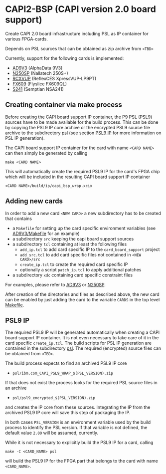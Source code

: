 # CAPI2-BSP (CAPI version 2.0 board support)
Create CAPI 2.0 board infrastructure including PSL as IP container for various FPGA-cards.

Depends on PSL sources that can be obtained as zip archive from `<TBD>`

Currently, support for the following cards is implemented:
* [AD9V3](./AD9V3) (AlphaData 9V3)
* [N250SP](./N250SP) (Nallatech 250S+)
* [RCXVUP](./RCXVUP) (ReflexCES XpressVUP-LP9PT)
* [FX609](./FX609) (Flyslice FX609QL)
* [S241](./S241) (Semptian NSA241)

## Creating container via make process
Before creating the CAPI board support IP container, the P9 PSL (PSL9) sources have to be made available for the build process.
This can be done by copying the PSL9 IP core archive or the encrypted PSL9 source file archive to the subdirectory [psl](./psl)
(see section [PSL9 IP](#psl9-ip) for more information on PSL IP generation).

The CAPI board  support IP container for the card with name `<CARD NAME>` can then simply be generated by calling
```
make <CARD NAME>
```
This will automatically create the required PSL9 IP for the card's FPGA chip which will be included in the resulting CAPI
board support IP container
```
<CARD NAME>/build/ip/capi_bsp_wrap.xcix
```

## Adding new cards
In order to add a new card `<NEW CARD>` a new subdirectory has to be created that contains
* a `Makefile` for setting up the card specific environment variables
  (see [AD9V3/Makefile](./AD9V3/Makefile) for an example)
* a subdirectory `src` keeping the capi board support sources
* a subdirectory `tcl` containing at least the following files
  - `add_ip.tcl` to add card specific IP to the `card_board_support` project
  - `add_src.tcl` to add card specific files not contained in `<NEW CARD>/src`
  - `create_ip.tcl` to create the required card specific IP
  - optionally a script `patch_ip.tcl` to apply additional patches
* a subdirectory `xdc` containing card specific constraint files

For examples, please refer to [AD9V3](./AD9V3) or [N250SP](./N250SP).

After creation of the directories and files as described above,
the new card can be enabled by just adding the card to the variable `CARDS`
in the top level [Makefile](./Makefile).

## PSL9 IP
The required PSL9 IP will be generated automatically when creating a CAPI board
support IP container. It is not even necessary to take care of it
in the card specific `create_ip.tcl`. The build scripts for PSL IP generation are
contained in the subdirectory [psl](./psl). The required (encrypted) source files
can be obtained from `<TBD>`.

The build process expects to find an archived PSL9 IP core
* `psl/ibm.com_CAPI_PSL9_WRAP_$(PSL_VERSION).zip`

If that does not exist the process looks for the required PSL source files in an archive
* `psl/psl9_encrypted_$(PSL_VERSION).zip`

and creates the IP core from these sources.
Integrating the IP from the archived PSL9 IP core will save this step of packaging the IP.

In both cases `PSL_VERSION` is an environment variable used by the build process to identify the PSL version.
If that variable is not defined, the default value `2.00` will be assumed, currently.

While it is not necessary to explicitly build the PSL9 IP for a card, calling
```
make -C <CARD_NAME> psl
```
will build the PSL9 IP for the FPGA part that belongs to the card with name `<CARD_NAME>`.

